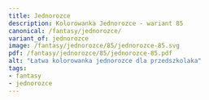 ```yaml
---
title: Jednorozce
description: Kolorowanka Jednorozce - wariant 85
canonical: /fantasy/jednorozce/
variant_of: jednorozce
image: /fantasy/jednorozce/85/jednorozce-85.svg
pdf: /fantasy/jednorozce/85/jednorozce-85.pdf
alt: "Łatwa kolorowanka jednorozce dla przedszkolaka"
tags:
- fantasy
- jednorozce
---
```

